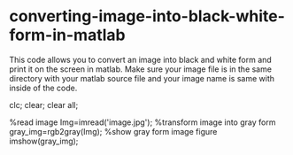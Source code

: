 # converting-image-into-black-white-form-in-matlab
This code allows you to convert an image into black and white form and print it on the screen in matlab. Make sure your image file is in the same directory with your matlab source file and your image name is same with inside of the code.

clc;
clear;
clear all;

%read image
Img=imread('image.jpg'); 
%transform image into gray form
gray_img=rgb2gray(Img);
%show gray form image
figure 
imshow(gray_img);
